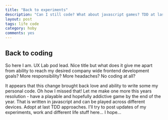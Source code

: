 ```yaml
---
title: "Back to experiments"
description: "Can I still code? What about javascript games? TDD at last?"
layout: post
tags: life code
category: hoby
comments: yes
---
```

## Back to coding

So here I am. UX Lab pod lead. Nice title but what does it give me apart from ability to reach my desired company wide frontend development goals? More responsibility? More headaches? No coding at all?

It appears that this change brought back love and ability to write some my personal code. Oh how I missed that! Let me make one more this years resolution - have a playable and hopefully addictive game by the end of the year. That is written in javascript and can be played across different devices. Adopt at last TDD approaches. I'll try to post updates of my experiments, work and different life stuff here... I hope...